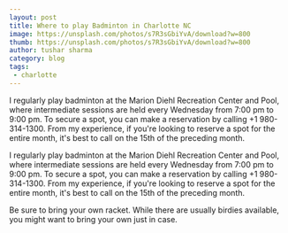 ```yaml
---
layout: post
title: Where to play Badminton in Charlotte NC
image: https://unsplash.com/photos/s7R3sGbiYvA/download?w=800
thumb: https://unsplash.com/photos/s7R3sGbiYvA/download?w=800
author: tushar sharma
category: blog
tags:
 - charlotte
---
```


I regularly play badminton at the Marion Diehl Recreation Center and Pool, where intermediate sessions are held every Wednesday from 7:00 pm to 9:00 pm. To secure a spot, you can make a reservation by calling +1 980-314-1300. From my experience, if you're looking to reserve a spot for the entire month, it's best to call on the 15th of the preceding month.<!-- truncate_here -->


I regularly play badminton at the Marion Diehl Recreation Center and Pool, where intermediate sessions are held every Wednesday from 7:00 pm to 9:00 pm. To secure a spot, you can make a reservation by calling +1 980-314-1300. From my experience, if you're looking to reserve a spot for the entire month, it's best to call on the 15th of the preceding month.


Be sure to bring your own racket. While there are usually birdies available, you might want to bring your own just in case.     